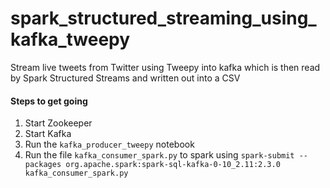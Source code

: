 # spark_structured_streaming_using_kafka_tweepy
Stream live tweets from Twitter using Tweepy into kafka which is then read by Spark Structured Streams and written out into a CSV

#### Steps to get going
1. Start Zookeeper
2. Start Kafka
3. Run the `kafka_producer_tweepy` notebook
4. Run the file `kafka_consumer_spark.py` to spark using `spark-submit --packages org.apache.spark:spark-sql-kafka-0-10_2.11:2.3.0 kafka_consumer_spark.py`
